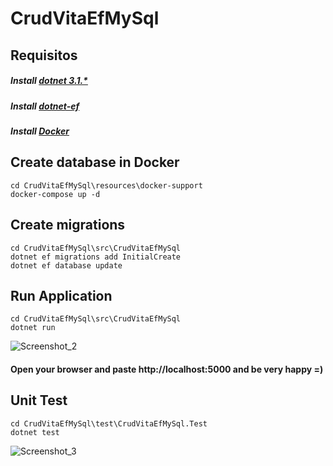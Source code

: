 # CrudVitaEfMySql 

## Requisitos
##### Install [dotnet 3.1.*](https://dotnet.microsoft.com/download/dotnet/3.1) 
##### Install [dotnet-ef](https://docs.microsoft.com/pt-br/ef/core/get-started/overview/install) 
##### Install [Docker](https://docs.docker.com/get-docker/) 

## Create database in Docker
```
cd CrudVitaEfMySql\resources\docker-support
docker-compose up -d
```

## Create migrations
```
cd CrudVitaEfMySql\src\CrudVitaEfMySql
dotnet ef migrations add InitialCreate
dotnet ef database update
```

## Run Application
```
cd CrudVitaEfMySql\src\CrudVitaEfMySql
dotnet run
```
![Screenshot_2](https://user-images.githubusercontent.com/13908258/115157599-84c8f880-a060-11eb-8ffd-4f976dbf43d6.png)

#### Open your browser and paste http://localhost:5000 and be very happy =)

## Unit Test
```
cd CrudVitaEfMySql\test\CrudVitaEfMySql.Test
dotnet test
```
![Screenshot_3](https://user-images.githubusercontent.com/13908258/115157767-64e60480-a061-11eb-8e3e-2c83e894f7d6.png)

